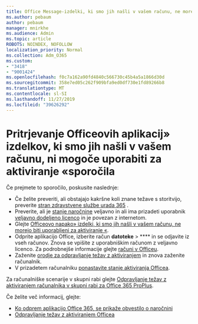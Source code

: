 ```yaml
---
title: Office Message-izdelki, ki smo jih našli v vašem računu, ne morejo biti uporabljeni za aktiviranje
ms.author: pebaum
author: pebaum
manager: mnirkhe
ms.audience: Admin
ms.topic: article
ROBOTS: NOINDEX, NOFOLLOW
localization_priority: Normal
ms.collection: Adm_O365
ms.custom:
- "3418"
- "9001424"
ms.openlocfilehash: f0c7a162a90fd4840c566730c45b4a5a1866d30d
ms.sourcegitcommit: 358e7ed05c262f909bfa9ed0df730e1fd89266b8
ms.translationtype: MT
ms.contentlocale: sl-SI
ms.lasthandoff: 11/27/2019
ms.locfileid: "39626292"
---
```

# <a name="fixing-the-office-apps-the-products-we-found-in-your-account-cant-be-used-to-activate-message"></a>Pritrjevanje Officeovih aplikacij» izdelkov, ki smo jih našli v vašem računu, ni mogoče uporabiti za aktiviranje «sporočila

Če prejmete to sporočilo, poskusite naslednje:

- Če želite preveriti, ali obstajajo kakršne koli znane težave s storitvijo, preverite [stran zdravstvene službe urada 365](https://docs.microsoft.com/office365/enterprise/view-service-health) .
- Preverite, ali je [stanje naročnine](https://support.office.com/article/0d23d3c0-c19c-4b2f-9845-5344fedc4380#bkmk_checksubscription) veljavno in ali ima prizadeti uporabnik [veljavno dodeljeno licenco](https://support.office.com/article/997596B5-4173-4627-B915-36ABAC6786DC) in je povezan z internetom. 
- Glejte [Officeovo napako» izdelki, ki smo jih našli v vašem računu, ne morejo biti uporabljeni za aktiviranje «](https://support.office.com/article/c9f9a0b3-5aae-4131-8077-21e6a59f141e).
- Odprite aplikacijo Office, izberite račun **datoteke** > **** in se odjavite iz vseh računov. Znova se vpišite z uporabniškim računom z veljavno licenco. Za podrobnejše informacije glejte [računi v Officeu](https://support.office.com/article/628ea040-f265-49de-b986-be09c3ebf8a9).
- Zaženite [orodje za odpravljanje težav z aktiviranjem](https://aka.ms/SARA-OfficeActivation-Alchemy) in znova zaženite računalnik.
- V prizadetem računalniku [ponastavite stanje aktiviranja Officea](https://docs.microsoft.com/office365/troubleshoot/activation/reset-office-365-proplus-activation-state).

Za računalniške scenarije v skupni rabi glejte [Odpravljanje težav z aktiviranjem računalnika v skupni rabi za Office 365 ProPlus](https://docs.microsoft.com/deployoffice/troubleshoot-issues-with-shared-computer-activation-for-office-365-proplus).

Če želite več informacij, glejte: 
- [Ko odprem aplikacijo Office 365, se prikaže obvestilo o naročnini](https://support.office.com/article/4cabe32c-f594-4c0e-9191-3d3ade10cceb)
- [Odpravljanje težav z aktiviranjem Officea](https://support.office.com/article/0d23d3c0-c19c-4b2f-9845-5344fedc4380)